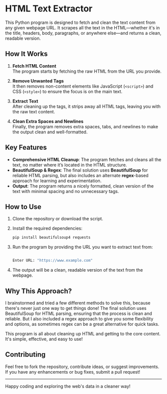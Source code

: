 # HTML Text Extractor

This Python program is designed to fetch and clean the text content from any given webpage URL. It scrapes all the text in the HTML—whether it's in the title, headers, body, paragraphs, or anywhere else—and returns a clean, readable version.

## How It Works

1. **Fetch HTML Content**  
   The program starts by fetching the raw HTML from the URL you provide.

2. **Remove Unwanted Tags**  
   It then removes non-content elements like JavaScript (`<script>`) and CSS (`<style>`) to ensure the focus is on the main text.

3. **Extract Text**  
   After cleaning up the tags, it strips away all HTML tags, leaving you with the raw text content.

4. **Clean Extra Spaces and Newlines**  
   Finally, the program removes extra spaces, tabs, and newlines to make the output clean and well-formatted.

## Key Features

- **Comprehensive HTML Cleanup**: The program fetches and cleans all the text, no matter where it’s located in the HTML structure.
- **BeautifulSoup & Regex**: The final solution uses **BeautifulSoup** for reliable HTML parsing, but also includes an alternate **regex**-based approach for learning and experimentation.
- **Output**: The program returns a nicely formatted, clean version of the text with minimal spacing and no unnecessary tags.

## How to Use

1. Clone the repository or download the script.
2. Install the required dependencies:
    ```bash
    pip install beautifulsoup4 requests
    ```
3. Run the program by providing the URL you want to extract text from:
    ```python

    Enter URL: "https://www.example.com"

    ```

4. The output will be a clean, readable version of the text from the webpage.

## Why This Approach?

I brainstormed and tried a few different methods to solve this, because there's never just one way to get things done! The final solution uses BeautifulSoup for HTML parsing, ensuring that the process is clean and reliable. But I also included a regex approach to give you some flexibility and options, as sometimes regex can be a great alternative for quick tasks.

This program is all about cleaning up HTML and getting to the core content. It's simple, effective, and easy to use!

## Contributing

Feel free to fork the repository, contribute ideas, or suggest improvements. If you have any enhancements or bug fixes, submit a pull request!

---

Happy coding and exploring the web's data in a cleaner way!
